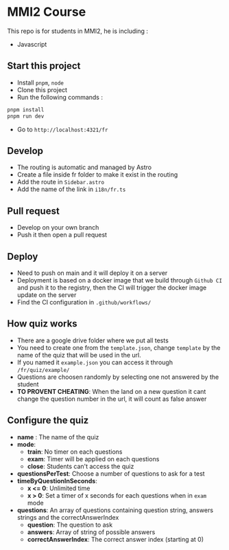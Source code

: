 # MMI2 Course

This repo is for students in MMI2, he is including :

- Javascript

## Start this project

- Install `pnpm`, `node`
- Clone this project
- Run the following commands :

```bash
pnpm install
pnpm run dev
```

- Go to `http://localhost:4321/fr`

## Develop

- The routing is automatic and managed by Astro
- Create a file inside fr folder to make it exist in the routing
- Add the route in `Sidebar.astro`
- Add the name of the link in `i18n/fr.ts`

## Pull request

- Develop on your own branch
- Push it then open a pull request

## Deploy

- Need to push on main and it will deploy it on a server
- Deployment is based on a docker image that we build through `Github CI` and push it to the registry, then the CI will trigger the docker image update on the server
- Find the CI configuration in `.github/workflows/`

## How quiz works

- There are a google drive folder where we put all tests
- You need to create one from the `template.json`, change `template` by the name of the quiz that will be used in the url.
- If you named it `example.json` you can access it through `/fr/quiz/example/`
- Questions are choosen randomly by selecting one not answered by the student
- **TO PROVENT CHEATING**: When the land on a new question it cant change the question number in the url, it will count as  false answer


## Configure the quiz

- **name** : The name of the quiz
- **mode**:
  - **train**: No timer on each questions
  - **exam**: Timer will be applied on each questions
  - **close**: Students can't access the quiz
- **questionsPerTest**: Choose a number of questions to ask for a test
- **timeByQuestionInSeconds**:
  - **x <= 0**: Unlimited time
  - **x > 0**: Set a timer of x seconds for each questions when in `exam` mode
- **questions**: An array of questions containing question string, answers strings and the correctAnswerIndex
  - **question**: The question to ask
  - **answers**: Array of string of possible answers
  - **correctAnswerIndex**: The correct answer index (starting at 0)
